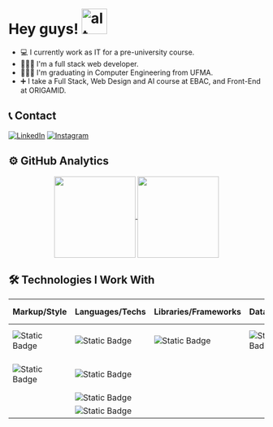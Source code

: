 # Hey guys! <img src="https://raw.githubusercontent.com/kaueMarques/kaueMarques/master/hi.gif" alt="alt text" width="50px" />

- 💻 I currently work as IT for a pre-university course.
- 👨🏼‍💻 I'm a full stack web developer.
- 👨🏻‍🎓 I'm graduating in Computer Engineering from UFMA.
- ➕ I take a Full Stack, Web Design and AI course at EBAC, and Front-End at ORIGAMID.

## 📞 Contact

[![LinkedIn](https://img.shields.io/badge/LinkedIn-%230A66C2.svg?style=for-the-badge&logo=linkedin&logoColor=white)](https://www.linkedin.com/in/israel-aranha-6127342b8/)
[![Instagram](https://img.shields.io/badge/Instagram-%23E4405F.svg?style=for-the-badge&logo=instagram&logoColor=white)](https://www.instagram.com/israel.devv/)

## ⚙️ GitHub Analytics

<div align="center">
  <a href="https://github.com/israelads31">
    <img align="center" height="160px" src="https://github-readme-stats.vercel.app/api?username=israelads31&show_icons=true&theme=algolia" />
  </a>
  <a href="https://github.com/israelads31">
    <img align="center" height="160px" src="https://github-readme-stats.vercel.app/api/top-langs/?username=israelads31&layout=compact&theme=algolia" />
  </a>
</div>

## 🛠️ Technologies I Work With

| Markup/Style | Languages/Techs | Libraries/Frameworks | Database | ORM's/ODM's | Other Tools |
|:-------------|:----------------|:---------------------|----------|:------------|:------------|
| ![Static Badge](https://img.shields.io/badge/HTML5-%23E34F26.svg?style=for-the-badge&logo=html5&logoColor=white)| ![Static Badge](https://img.shields.io/badge/JavaScript-%23403e30.svg?style=for-the-badge&logo=javascript)|![Static Badge](https://img.shields.io/badge/JQuery-%2306406a.svg?style=for-the-badge&logo=jquery) | ![Static Badge](https://img.shields.io/badge/MYSQL-%23302994.svg?style=for-the-badge&logo=mysql)|![Static Badge](https://img.shields.io/badge/Sequelize-%2352B0E7.svg?style=for-the-badge&logo=sequelize&logoColor=white)| ![Static Badge](https://img.shields.io/badge/Photoshop-%23001E36.svg?style=for-the-badge&logo=adobephotoshop) 
| ![Static Badge](https://img.shields.io/badge/CSS3-%231572B6.svg?style=for-the-badge&logo=css3&logoColor=white)| ![Static Badge](https://img.shields.io/badge/TypeScript-%23007ACC.svg?style=for-the-badge&logo=typescript&logoColor=white)| | | |![Static Badge](https://img.shields.io/badge/figma-%232c313b.svg?style=for-the-badge&logo=figma)|
|          | ![Static Badge](https://img.shields.io/badge/Node.Js-%235FA04E.svg?style=for-the-badge&logo=nodedotjs&logoColor=white)
|          | ![Static Badge](https://img.shields.io/badge/Python-%233776AB.svg?style=for-the-badge&logo=python&logoColor=%23FFDA4B)              |          |             |             |

